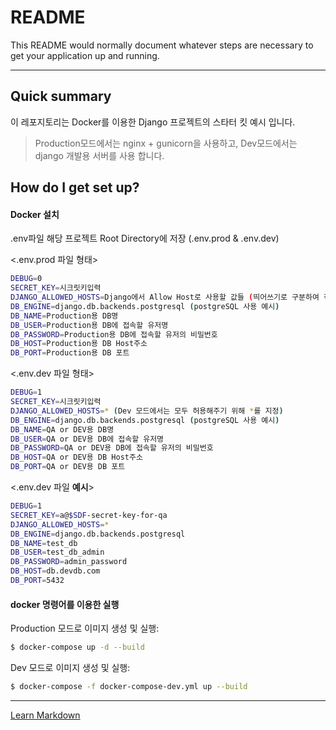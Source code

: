 # README #

This README would normally document whatever steps are necessary to get your application up and running.

------

## Quick summary ##
이 레포지토리는 Docker를 이용한 Django 프로젝트의 스타터 킷 예시 입니다.
> Production모드에서는 nginx + gunicorn을 사용하고, Dev모드에서는 django 개발용 서버를 사용 합니다.

## How do I get set up? ##

#### Docker 설치 ####
.env파일 해당 프로젝트 Root Directory에 저장 (.env.prod & .env.dev)

<.env.prod 파일 형태>

```bash
DEBUG=0
SECRET_KEY=시크릿키입력
DJANGO_ALLOWED_HOSTS=Django에서 Allow Host로 사용할 값들 (띄어쓰기로 구분하여 작성, ex: 11.11.11.11 localhost [::1])
DB_ENGINE=django.db.backends.postgresql (postgreSQL 사용 예시)
DB_NAME=Production용 DB명
DB_USER=Production용 DB에 접속할 유저명
DB_PASSWORD=Production용 DB에 접속할 유저의 비밀번호
DB_HOST=Production용 DB Host주소
DB_PORT=Production용 DB 포트
```

<.env.dev 파일 형태>

```bash
DEBUG=1
SECRET_KEY=시크릿키입력
DJANGO_ALLOWED_HOSTS=* (Dev 모드에서는 모두 허용해주기 위해 *를 지정)
DB_ENGINE=django.db.backends.postgresql (postgreSQL 사용 예시)
DB_NAME=QA or DEV용 DB명
DB_USER=QA or DEV용 DB에 접속할 유저명
DB_PASSWORD=QA or DEV용 DB에 접속할 유저의 비밀번호
DB_HOST=QA or DEV용 DB Host주소
DB_PORT=QA or DEV용 DB 포트
```

<.env.dev 파일 **예시**>

```bash
DEBUG=1
SECRET_KEY=a@$SDF-secret-key-for-qa
DJANGO_ALLOWED_HOSTS=*
DB_ENGINE=django.db.backends.postgresql
DB_NAME=test_db
DB_USER=test_db_admin
DB_PASSWORD=admin_password
DB_HOST=db.devdb.com
DB_PORT=5432
```


#### docker 명령어를 이용한 실행 ####
Production 모드로 이미지 생성 및 실행: 

```bash
$ docker-compose up -d --build 
```

Dev 모드로 이미지 생성 및 실행: 

```bash
$ docker-compose -f docker-compose-dev.yml up --build
```

------
[Learn Markdown](https://bitbucket.org/tutorials/markdowndemo)